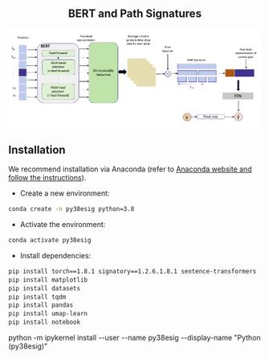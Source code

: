<div align="center">
    <br>
    <p align="center">
    <h2>BERT and Path Signatures</h2>
    </p>
</div>


<p align="center">
<img src="./figs/architecture_figure.png" alt="Model architecture">
</p>

## Installation

We recommend installation via Anaconda (refer to [Anaconda website and follow the instructions](https://docs.anaconda.com/anaconda/install/)).

* Create a new environment:

```bash
conda create -n py38esig python=3.8
```

* Activate the environment:

```bash
conda activate py38esig 
```

* Install dependencies:

```bash
pip install torch==1.8.1 signatory==1.2.6.1.8.1 sentence-transformers
pip install matplotlib
pip install datasets
pip install tqdm
pip install pandas
pip install umap-learn
pip install notebook
```

python -m ipykernel install --user --name py38esig --display-name "Python (py38esig)"